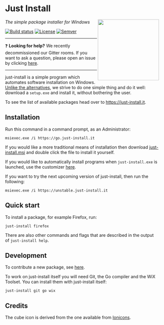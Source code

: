 # Just Install

<img src="https://cdn.rawgit.com/just-install/just-install/4953fdccb9614bbdb2b77991610db6b99b1757d1/misc/cube.svg" align="right" width="200" height="200"/>

_The simple package installer for Windows_

[![Build status](https://ci.appveyor.com/api/projects/status/wpof4badsg7y0l3s/branch/master?svg=true)](https://ci.appveyor.com/project/lvillani/just-install/branch/master)
[![License](https://img.shields.io/badge/license-GPL%203.0-blue.svg?style=flat)](https://choosealicense.com/licenses/gpl-3.0/)
[![Semver](https://img.shields.io/badge/version-v3.4.3-blue.svg?style=flat)](https://github.com/just-install/just-install/blob/master/CHANGELOG.md)

---

:question: **Looking for help?** We recently decommissioned our Gitter rooms. If you want to ask a
question, please open an issue by clicking
[here](https://github.com/just-install/helpdesk/issues/new).

---

just-install is a simple program which automates software installation on Windows. [Unlike the
alternatives](https://lorenzo.villani.me/2013/04/08/just-install-my-stuff/), we strive to do one
simple thing and do it well: download a `setup.exe` and install it, without bothering the user.

To see the list of available packages head over to <https://just-install.it>.


## Installation

Run this command in a command prompt, as an Administrator:

```batch
msiexec.exe /i https://go.just-install.it
```

If you would like a more traditional means of installation then download
[just-install.msi](https://go.just-install.it) and double click the file to install it yourself.

If you would like to automatically install programs when `just-install.exe` is launched, use the
customizer [here](https://just-install.it/customizer.html).

If you want to try the next upcoming version of just-install, then run the following:

```batch
msiexec.exe /i https://unstable.just-install.it
```

## Quick start

To install a package, for example Firefox, run:

    just-install firefox

There are also other commands and flags that are described in the output of `just-install help`.


## Development

To contribute a new package, see
[here](https://github.com/just-install/registry/blob/master/README.md).

To work on just-install itself you will need Git, the Go compiler and the WiX Toolset. You can
install them with just-install itself:

    just-install git go wix


## Credits

The cube icon is derived from the one available from [Ionicons](https://ionicons.com/).

